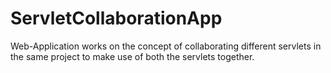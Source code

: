 # ServletCollaborationApp
Web-Application works on the concept of collaborating different servlets in the same project to make use of both the servlets together.
